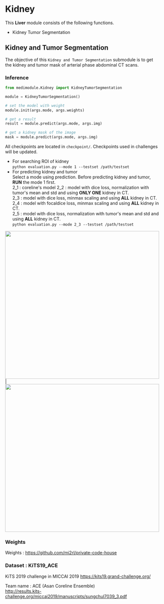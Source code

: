 # Kidney 
This **Liver** module consists of the following functions.
- Kidney Tumor Segmentation


## Kidney and Tumor Segmentation
The objective of this `Kidney and Tumor Segmentation` submodule is to get the kidney and tumor mask of arterial phase abdominal CT scans. 

### Inference
```python
from medimodule.Kidney import KidneyTumorSegmentation

module = KidneyTumorSegmentation()

# set the model with weight
module.init(args.mode, args.weights)

# get a result
result = module.predict(args.mode, args.img)

# get a kidney mask of the image
mask = module.predict(args.mode, args.img)
```
All checkpoints are located in `checkpoint/`. Checkpoints used in challenges will be updated.
- For searching ROI of kidney  
  `python evaluation.py --mode 1 --testset /path/testset`
- For predicting kidney and tumor  
  Select a mode using prediction. Before predicting kidney and tumor, **RUN** the mode 1 first.  
  2_1 : coreline's model
  2_2 : model with dice loss, normalization with tumor's mean and std and using **ONLY ONE** kidney in CT.  
  2_3 : model with dice loss, minmax scaling and using **ALL** kidney in CT.  
  2_4 : model with focaldice loss, minmax scaling and using **ALL** kidney in CT.  
  2_5 : model with dice loss, normalization with tumor's mean and std and using **ALL** kidney in CT.  
  `python evaluation.py --mode 2_3 --testset /path/testset`

<img src="/imgs/main_1.png" width=500 height=480>| <img src="/imgs/masked_2_2.png" width=500 height=480>


### Weights
Weights : https://github.com/mi2rl/private-code-house



### Dataset : KiTS19_ACE
KiTS 2019 challenge in MICCAI 2019 https://kits19.grand-challenge.org/ 

Team name : ACE (Asan Coreline Ensemble)  
http://results.kits-challenge.org/miccai2019/manuscripts/sungchul7039_3.pdf


